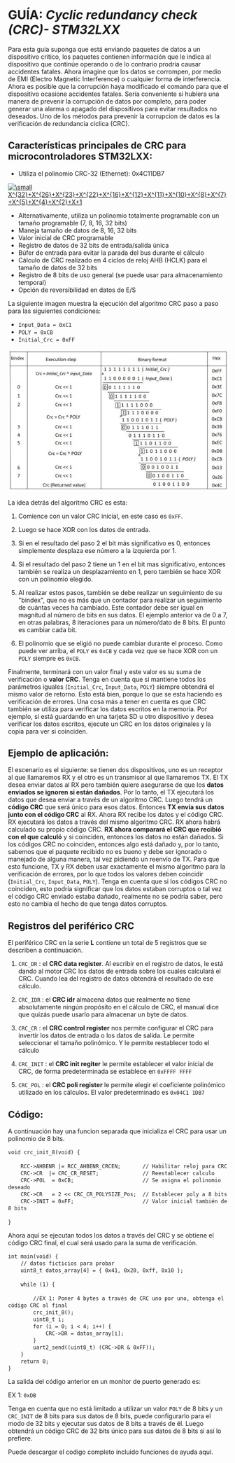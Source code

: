 # **GUÍA:** *Cyclic redundancy check (CRC)- STM32LXX*
Para esta guía suponga que está enviando paquetes de datos a un dispositivo crítico, los paquetes contienen información que le indica al dispositivo que continúe operando o de lo contrario prodria causar accidentes fatales. Ahora imagine que los datos se corrompen, por medio de EMI (Electro Magnetic Interference) o cualquier forma de interferencia. Ahora es posible que la corrupción haya modificado el comando para que el dispositivo ocasione accidentes fatales. Sería conveniente si hubiera una manera de prevenir la corrupción de datos por completo, para poder generar una alarma o apagado del dispositivos para evitar resultados no deseados. Uno de los métodos para prevenir la corrupcion de datos es la verificación de redundancia cíclica (CRC).

## Características principales de CRC para microcontroladores STM32LXX:

- Utiliza el polinomio CRC-32 (Ethernet): 0x4C11DB7

<a href="https://www.codecogs.com/eqnedit.php?latex=\small&space;X^{32}&plus;X^{26}&plus;X^{23}&plus;X^{22}&plus;X^{16}&plus;X^{12}&plus;X^{11}&plus;X^{10}&plus;X^{8}&plus;X^{7}&plus;X^{5}&plus;X^{4}&plus;X^{2}&plus;X&plus;1" target="_blank"><img src="https://latex.codecogs.com/gif.latex?\small&space;X^{32}&plus;X^{26}&plus;X^{23}&plus;X^{22}&plus;X^{16}&plus;X^{12}&plus;X^{11}&plus;X^{10}&plus;X^{8}&plus;X^{7}&plus;X^{5}&plus;X^{4}&plus;X^{2}&plus;X&plus;1" title="\small X^{32}+X^{26}+X^{23}+X^{22}+X^{16}+X^{12}+X^{11}+X^{10}+X^{8}+X^{7}+X^{5}+X^{4}+X^{2}+X+1" /></a>

- Alternativamente, utiliza un polinomio totalmente programable con un tamaño programable (7, 8, 16, 32 bits)
- Maneja tamaño de datos de 8, 16, 32 bits
- Valor inicial de CRC programable
- Registro de datos de 32 bits de entrada/salida única
- Búfer de entrada para evitar la parada del bus durante el cálculo
- Cálculo de CRC realizado en 4 ciclos de reloj AHB (HCLK) para el tamaño de datos de 32 bits
- Registro de 8 bits de uso general (se puede usar para almacenamiento temporal)
- Opción de reversibilidad en datos de E/S

La siguiente imagen muestra la ejecución del algoritmo CRC paso a paso para las siguientes condiciones:

- `Input_Data = 0xC1`
- `POLY = 0xCB`
- `Initial_Crc = 0xFF`

![alt text](https://github.com/EyberRosero/Diseno-Digital-CRC-/blob/master/Step-by-step%20CRC%20computing%20example.JPG)

La idea detrás del algoritmo CRC es esta: 

1. Comience con un valor CRC inicial, en este caso es `0xFF`.

2. Luego se hace XOR con los datos de entrada.

3. Si en el resultado del paso 2 el bit más significativo es 0, entonces simplemente desplaza ese número a la izquierda por 1.

4. Si el resultado del paso 2 tiene un 1 en el bit mas significativo, entonces también se realiza un desplazamiento en 1, pero también se hace XOR con un polinomio elegido.

5. Al realizar estos pasos, también se debe realizar un seguimiento de su "bindex", que no es más que un contador para realizar un seguimiento de cuántas veces ha cambiado. Este contador debe ser igual en magnitud al número de bits en sus datos. El ejemplo anterior va de 0 a 7, en otras palabras, 8 iteraciones para un número/dato de 8 bits. El punto es cambiar cada bit.

6. El polinomio que se eligió no puede cambiar durante el proceso. Como puede ver arriba, el `POLY` es `0xCB` y cada vez que se hace XOR con un `POLY` siempre es `0xCB`.

Finalmente, terminará con un valor final y este valor es su suma de verificación o **valor CRC**. Tenga en cuenta que si mantiene todos los parámetros iguales (`Initial_Crc`, `Input_Data`, `POLY`) siempre obtendrá el mismo valor de retorno. Esto está bien, porque lo que se esta haciendo es verificación de errores. Una cosa más a tener en cuenta es que CRC también se utiliza para verificar los datos escritos en la memoria. Por ejemplo, si está guardando en una tarjeta SD u otro dispositivo y desea verificar los datos escritos, ejecute un CRC en los datos originales y la copia para ver si coinciden.

## Ejemplo de aplicación: 

El escenario es el siguiente: se tienen dos dispositivos, uno es un receptor al que llamaremos RX y el otro es un transmisor al que llamaremos TX. El TX desea enviar datos al RX pero también quiere asegurarse de que los **datos enviados se ignoren si están dañados**. Por lo tanto, el TX ejecutará los datos que desea enviar a través de un algoritmo CRC. Luego tendrá un **código CRC** que será único para esos datos. Entonces **TX envía sus datos junto con el código CRC** al RX.
Ahora RX recibe los datos y el código CRC. RX ejecutará los datos a través del mismo algoritmo CRC. RX ahora habrá calculado su propio código CRC. **RX ahora comparará el CRC que recibió con el que calculó** y si coinciden, entonces los datos no están dañados. Si los códigos CRC no coinciden, entonces algo está dañado y, por lo tanto, sabemos que el paquete recibido no es bueno y debe ser ignorado o manejado de alguna manera, tal vez pidiendo un reenvío de TX. Para que esto funcione, TX y RX deben usar exactamente el mismo algoritmo para la verificación de errores, por lo que todos los valores deben coincidir (`Initial_Crc`, `Input_Data`, `POLY`). Tenga en cuenta que si los códigos CRC no coinciden, esto podría significar que los datos estaban corruptos o tal vez el código CRC enviado estaba dañado, realmente no se podría saber, pero esto no cambia el hecho de que tenga datos corruptos.

## Registros del periférico CRC

El periférico CRC en la serie **L** contiene un total de 5 registros que se describen a continuación.

1. `CRC_DR` : el **CRC data register**. Al escribir en el registro de datos, le está dando al motor CRC los datos de entrada sobre los cuales calculará el CRC. Cuando lea del registro de datos obtendrá el resultado de ese cálculo.

2. `CRC_IDR` : el **CRC idr** almacena datos que realmente no tiene absolutamente ningún propósito en el cálculo de CRC, el manual dice que quizás puede usarlo para almacenar un byte de datos.

3. `CRC_CR` : el **CRC control register** nos permite configurar el CRC para invertir los datos de entrada o los datos de salida. Le permite seleccionar el tamaño polinómico. Y le permite restablecer todo el cálculo

4. `CRC_INIT` : el **CRC init regiter** le permite establecer el valor inicial de CRC, de forma predeterminada se establece en `0xFFFF FFFF`

5. `CRC_POL` : el **CRC poli register** le permite elegir el coeficiente polinómico utilizado en los cálculos. El valor predeterminado es `0x04C1 1DB7`

## Código:

A continuación hay una funcion separada que inicializa el CRC para usar un polinomio de 8 bits.

```
void crc_init_8(void) {

    RCC->AHBENR |= RCC_AHBENR_CRCEN;       // Habilitar reloj para CRC
    CRC->CR  |= CRC_CR_RESET;              // Reestablecer calculo
    CRC->POL  = 0xCB;                      // Se asigna el polinomio deseado
    CRC->CR   = 2 << CRC_CR_POLYSIZE_Pos;  // Establecer poly a 8 bits
    CRC->INIT = 0xFF;                      // Valor inicial también de 8 bits
    
}
```

Ahora aquí se ejecutan todos los datos a través del CRC y se obtiene el código CRC final, el cual será usado para la suma de verificación.

```
int main(void) {
    // datos ficticios para probar
    uint8_t datos_array[4] = { 0x41, 0x20, 0xff, 0x10 };
  
    while (1) {
        
        //EX 1: Poner 4 bytes a través de CRC uno por uno, obtenga el código CRC al final
        crc_init_8();
        uint8_t i;
        for (i = 0; i < 4; i++) {
            CRC->DR = datos_array[i];
        }
        uart2_send((uint8_t) (CRC->DR & 0xFF));
    }
    return 0;
}
```

La salida del código anterior en un monitor de puerto generado es:

EX 1: `0xDB`

Tenga en cuenta que no está limitado a utilizar un valor `POLY` de 8 bits y un `CRC_INIT` de 8 bits para sus datos de 8 bits, puede configurarlo para el modo de 32 bits y ejecutar sus datos de 8 bits a través de él. Luego obtendrá un código CRC de 32 bits único para sus datos de 8 bits si así lo prefiere. 

Puede descargar el codigo completo incluido funciones de ayuda aquí.
